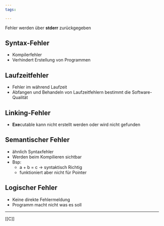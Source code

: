 ```yaml
---
tags:

---
```


Fehler werden über  **stderr** zurückgegeben

## Syntax-Fehler
- Kompilerfehler
- Verhindert Erstellung von Programmen
## Laufzeitfehler
- Fehler im während Laufzeit
- Abfangen und Behandeln von Laufzeitfehlern bestimmt die Software-Qualität
## Linking-Fehler
- **Exe**cutable kann nicht erstellt werden oder wird nicht gefunden
## Semantischer Fehler
- ähnlich Syntaxfehler
- Werden beim Kompilieren sichtbar
- Bsp:
	- a + b = c -> syntaktisch Richtig
	-  funktioniert aber nicht für Pointer
## Logischer Fehler
- Keine direkte Fehlermeldung 
- Programm macht nicht was es soll

---
[[C]]